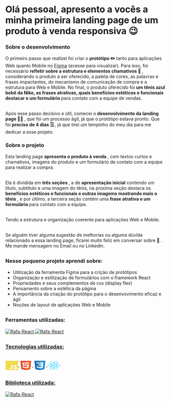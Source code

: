 <h1>Olá pessoal, apresento a vocês a <b>minha primeira landing page de um produto à venda responsiva </b>😉 </h1>

<h3>Sobre o desenvolvimento </h3>
  O primeiro passo que realizei foi criar o <b>protótipo ✏️ </b> tanto para aplicações Web quanto Mobile no <a href="https://www.figma.com/design/JAUp8l2pS6fgrGVPKhF8JO/Nike-Vendas--Landing-Page?node-id=0-53&t=erlU18dz2IvmEIIm-1">Figma</a> (acesse para visualizar). Para isso, foi necessário <b>refletir sobre a estrutura e elementos chamativos 💭 </b>, considerando o produto a ser oferecido, a paleta de cores, as palavras e frases impactantes, do mecanismo de comunicação de compra e a estrutura para Web e Mobile. No final, o produto oferecido foi <b>um tênis azul bebê da Nike, as frases atrativas, quais benefícios estéticos e funcionais destacar e um formulário </b> para contato com a equipe de vendas. <br><br>

  Após esse passo decisivo e útil, comecei o <b> desenvolvimento da landing page 👩‍💻 </b>, que foi um processo ágil, já que o protótipo estava pronto. Que foi <b>preciso de 4 dias 🗓️ </b>, já que tirei um tempinho do meu dia para me dedicar a esse projeto.

<h3> Sobre o projeto </h3>
  Esta landing page <b>apresenta o produto à venda </b>, com textos curtos e chamativos, imagens do produto e um formulário de contato com a equipe para realizar a compra. <br><br>

  Ela é dividida em <b>três seções </b>, a de <b>apresentação inicial</b> contendo um título, subtítulo e uma imagem do tênis, na proxíma seção destaca os <b>benefícios estéticos e funcionais e outras imagems mostrando mais o tênis </b>, e por último, a terceira seção contém uma <b>frase atrativa e um formulário </b>para contato com a equipe. <br><br>

  Tendo a estrutura e organização coerente para aplicações Web e Mobile. <br><br>

  Se alguém tiver alguma sugestão de melhorias ou alguma dúvida relacionado a essa landing page, ficarei muito feliz em conversar sobre 🥰 . Me mande mensagem no Email ou no Linkedin.
##

<h3>Nesse pequeno projeto aprendi sobre: </h3>

- Utilização da ferramenta Figma para a crição de protótipos
- Organização e estilização de formulários com o framework React
- Propriedades e seus complementos de css (display flex)
- Pensamento sobre a estética da página
- A importância da criação do protótipo para o desenvovimento eficaz e ágil
- Noções de layout de aplicações Web e Mobile
##

<h3>Ferramentas utilizadas:</h3>
<div>

  <a href="https://figma.com](https://code.visualstudio.com">
    <img align="center" alt="Rafa-React" height="30" width="37" src="https://img.icons8.com/?size=48&id=9OGIyU8hrxW5&format=png">
  <a href="https://figma.com">
    <img align="center" alt="Rafa-React" height="30" width="37" src="https://cdn.iconscout.com/icon/free/png-256/free-figma-10516008-8630394.png?f=webp">
</div>

##

<h3>Tecnologias utilizadas:</h3>
<div style="display: inline_block"><br>
  <img align="center" alt="Rafa-Js" height="30" width="40" src="https://raw.githubusercontent.com/devicons/devicon/master/icons/javascript/javascript-plain.svg">
  <img align="center" alt="Rafa-HTML" height="30" width="40" src="https://raw.githubusercontent.com/devicons/devicon/master/icons/html5/html5-original.svg">
  <img align="center" alt="Rafa-CSS" height="30" width="40" src="https://raw.githubusercontent.com/devicons/devicon/master/icons/css3/css3-original.svg">
  <img align="center" alt="Rafa-React" height="30" width="40" src="https://raw.githubusercontent.com/devicons/devicon/master/icons/react/react-original.svg">
</div>

##
    
##

<h3>Biblioteca utilizada:</h3>
<div>
  <a href="https://react-icons.github.io/react-icons/">
    <img align="center" alt="Rafa-React" height="30" width="40" src="https://raw.githubusercontent.com/react-icons/react-icons/master/react-icons.svg">
</a>

</div>
